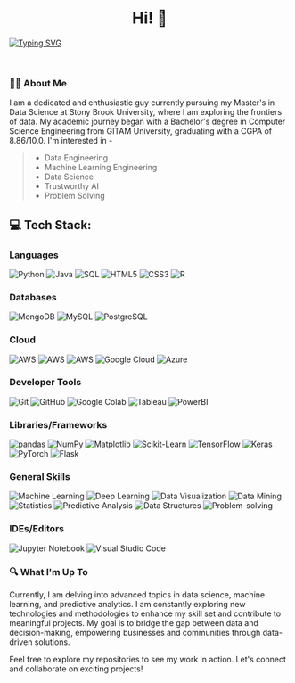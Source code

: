<h1 align="center"> Hi! 👋</h1>
<a href="https://git.io/typing-svg">
  <img src="https://readme-typing-svg.herokuapp.com?font=Fira+Code&color=yellow&duration=4000&pause=400&center=true&vCenter=true&width=900&lines=I'm+Nanda+Kishore+Vuppili;Data+Aficionado;Student+%40+Stony+Brook+University;Welcome+to+my+Github+Profile!" alt="Typing SVG" />
</a>

<!-- <h3 align="center"> Student @ Stony Brook University </h3> -->
<p align="center">
<a href="https://www.linkedin.com/in/nanda-kishore-v" target="_blank"><img alt="" src="https://img.shields.io/badge/LinkedIn-%2320232a?logo=linkedin&logoColor=0A66C2&style=for-the-badge" style="vertical-align:center" /></a>
<a href="https://github.com/nanda1045" target="_blank"><img alt="" src="https://img.shields.io/badge/GitHub-%2320232a?style=for-the-badge&logo=Github&logoColor=white" style="vertical-align:center" /></a>
<a href="mailto:vnandakishore1938@gmail.com" target="_blank"><img alt="" src="https://img.shields.io/badge/Gmail-%2320232a?style=for-the-badge&logo=gmail&logoColor=white" style="vertical-align:center" /></a>
</p>



### 🧑‍🎓 About Me
 I am a dedicated and enthusiastic guy currently pursuing my Master's in Data Science at Stony Brook University, where I am exploring the frontiers of data. My academic journey began with a Bachelor's degree in Computer Science Engineering from GITAM University, graduating with a CGPA of 8.86/10.0. I'm interested in -

> * Data Engineering <br>
> * Machine Learning Engineering<br>
> * Data Science <br>
> * Trustworthy AI <br>
> * Problem Solving <br>

## 💻 Tech Stack:
### Languages
![Python](https://img.shields.io/badge/-Python-%2320232a?style=for-the-badge&logo=python)
![Java](https://img.shields.io/badge/java-%2320232a.svg?style=for-the-badge&logo=openjdk&logoColor=white)
![SQL](https://img.shields.io/badge/-SQL-%2320232a?style=for-the-badge&logo=MySQL&logoColor=white)
![HTML5](https://img.shields.io/badge/-HTML5-%2320232a?style=for-the-badge&logo=html5)
![CSS3](https://img.shields.io/badge/-CSS3-%2320232a?style=for-the-badge&logo=css3)
![R](https://img.shields.io/badge/-R-%2320232a?style=for-the-badge&logo=r&logoColor=white)

### Databases
![MongoDB](https://img.shields.io/badge/-MongoDB-%2320232a?style=for-the-badge&logo=mongodb)
![MySQL](https://img.shields.io/badge/-MySQL-%2320232a?style=for-the-badge&logo=mysql&logoColor=white)
![PostgreSQL](https://img.shields.io/badge/-PostgreSQL-%2320232a?style=for-the-badge&logo=postgresql&logoColor=white)

### Cloud
![AWS](https://img.shields.io/badge/-AWS-%2320232a?style=for-the-badge&logo=amazon-aws&logoColor=orange)
![AWS](https://img.shields.io/badge/-AWS%20Lambda-%2320232a?style=for-the-badge&logo=amazon-aws&logoColor=orange)
![AWS](https://img.shields.io/badge/-AWS%20SageMaker-%2320232a?style=for-the-badge&logo=amazon-aws&logoColor=orange)
![Google Cloud](https://img.shields.io/badge/Google%20Cloud-%2320232a.svg?style=for-the-badge&logo=google-cloud&logoColor=white)
![Azure](https://img.shields.io/badge/azure-%2320232a.svg?style=for-the-badge&logo=microsoftazure&logoColor=white)

### Developer Tools
![Git](https://img.shields.io/badge/-Git-%2320232a?style=for-the-badge&logo=git)
![GitHub](https://img.shields.io/badge/-GitHub-%2320232a?style=for-the-badge&logo=github)
![Google Colab](https://img.shields.io/badge/-Google%20Colab-%2320232a?style=for-the-badge&logo=google-colab)
![Tableau](https://img.shields.io/badge/-Tableau-%2320232a?style=for-the-badge&logo=tableau)
![PowerBI](https://img.shields.io/badge/-PowerBI-%2320232a?style=for-the-badge&logo=power-bi&logoColor=white)

### Libraries/Frameworks
![pandas](https://img.shields.io/badge/-pandas-%2320232a?style=for-the-badge&logo=pandas)
![NumPy](https://img.shields.io/badge/-NumPy-%2320232a?style=for-the-badge&logo=numpy)
![Matplotlib](https://img.shields.io/badge/-Matplotlib-%2320232a?style=for-the-badge&logo=Matplotlib)
![Scikit-Learn](https://img.shields.io/badge/-Scikit%20Learn-%2320232a?style=for-the-badge&logo=scikit-learn)
![TensorFlow](https://img.shields.io/badge/-TensorFlow-%2320232a?style=for-the-badge&logo=tensorflow)
![Keras](https://img.shields.io/badge/-Keras-%2320232a?style=for-the-badge&logo=keras)
![PyTorch](https://img.shields.io/badge/-PyTorch-%2320232a?style=for-the-badge&logo=pytorch)
![Flask](https://img.shields.io/badge/-Flask-%2320232a?style=for-the-badge&logo=flask)

### General Skills
![Machine Learning](https://img.shields.io/badge/-Machine%20Learning-%2320232a?style=for-the-badge)
![Deep Learning](https://img.shields.io/badge/-Deep%20Learning-%2320232a?style=for-the-badge)
![Data Visualization](https://img.shields.io/badge/-Data%20Visualization-%2320232a?style=for-the-badge)
![Data Mining](https://img.shields.io/badge/-Data%20Mining-%2320232a?style=for-the-badge)
![Statistics](https://img.shields.io/badge/-Statistics-%2320232a?style=for-the-badge)
![Predictive Analysis](https://img.shields.io/badge/-Predictive%20Analysis-%2320232a?style=for-the-badge)
![Data Structures](https://img.shields.io/badge/-Data%20Structures-%2320232a?style=for-the-badge)
![Problem-solving](https://img.shields.io/badge/-Problem%20solving-%2320232a?style=for-the-badge)

### IDEs/Editors
![Jupyter Notebook](https://img.shields.io/badge/jupyter-%2320232a.svg?style=for-the-badge&logo=jupyter&logoColor=white)
![Visual Studio Code](https://img.shields.io/badge/Visual%20Studio%20Code-%2320232a.svg?style=for-the-badge&logo=visual-studio-code&logoColor=white)



### 🔍 What I'm Up To
Currently, I am delving into advanced topics in data science, machine learning, and predictive analytics. I am constantly exploring new technologies and methodologies to enhance my skill set and contribute to meaningful projects. My goal is to bridge the gap between data and decision-making, empowering businesses and communities through data-driven solutions.

Feel free to explore my repositories to see my work in action. Let's connect and collaborate on exciting projects!





<!--
**nanda1045/nanda1045** is a ✨ _special_ ✨ repository because its `README.md` (this file) appears on your GitHub profile.

Here are some ideas to get you started:

- 🔭 I’m currently working on ...
- 🌱 I’m currently learning ...
- 👯 I’m looking to collaborate on ...
- 🤔 I’m looking for help with ...
- 💬 Ask me about ...
- 📫 How to reach me: ...
- 😄 Pronouns: ...
- ⚡ Fun fact: ...
-->
